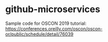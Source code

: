 # github-microservices
Sample code for OSCON 2019 tutorial: https://conferences.oreilly.com/oscon/oscon-or/public/schedule/detail/76039
